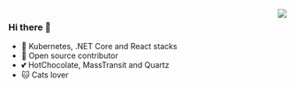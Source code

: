 <img align="right" src="https://github-readme-stats.vercel.app/api?username=sergeyshaykhullin&count_private=true&show_icons=true&hide_title=true" />

### Hi there 👋
- 🚀 Kubernetes, .NET Core and React stacks
- 🚢 Open source contributor
- 💕 HotChocolate, MassTransit and Quartz
- 🐱 Cats lover
